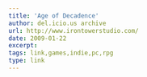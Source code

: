 ```yaml
---
title: 'Age of Decadence'
author: del.icio.us archive
url: http://www.irontowerstudio.com/
date: 2009-01-22
excerpt: 
tags: link,games,indie,pc,rpg
type: link
---
```

